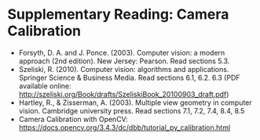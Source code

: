 # Supplementary Reading: Camera Calibration

- Forsyth, D. A. and J. Ponce. (2003). Computer vision: a modern approach (2nd edition). New Jersey: Pearson. Read sections 5.3.
- Szeliski, R. (2010). Computer vision: algorithms and applications. Springer Science & Business Media. Read sections 6.1, 6.2. 6.3 (PDF available online: http://szeliski.org/Book/drafts/SzeliskiBook_20100903_draft.pdf)
- Hartley, R., & Zisserman, A. (2003). Multiple view geometry in computer vision. Cambridge university press. Read sections 7.1, 7.2, 7.4, 8.4, 8.5
- Camera Calibration with OpenCV: https://docs.opencv.org/3.4.3/dc/dbb/tutorial_py_calibration.html